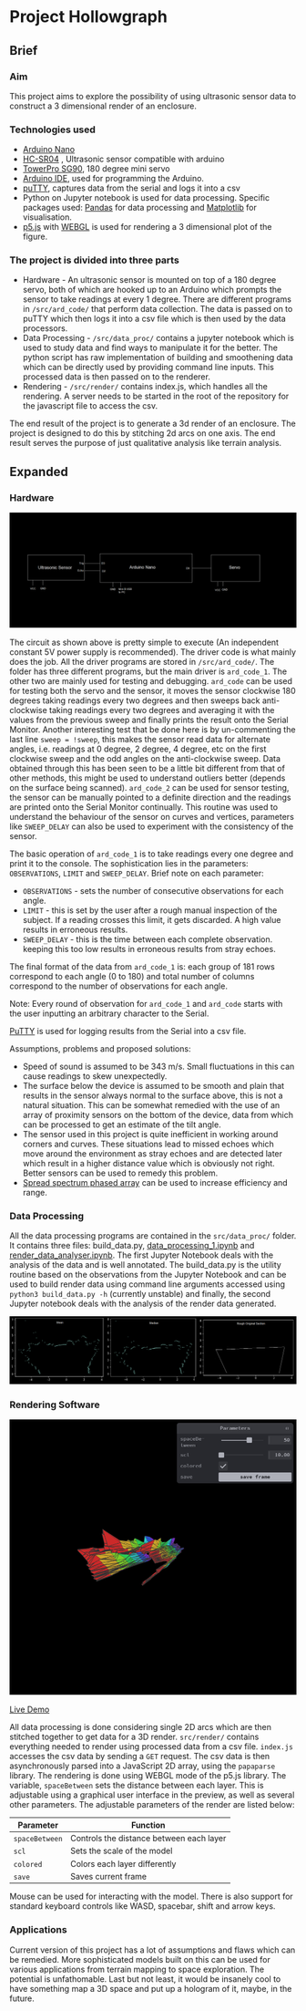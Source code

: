 # Project Hollowgraph

## Brief

### Aim

This project aims to explore the possibility of using ultrasonic sensor data to construct a 3 dimensional render of an enclosure.

### Technologies used

- [Arduino Nano](https://store.arduino.cc/products/arduino-nano)
- [HC-SR04](https://robu.in/product/hc-sr04-ultrasonic-range-finder/) , Ultrasonic sensor compatible with arduino
- [TowerPro SG90](https://robu.in/product/towerpro-sg90-9g-mini-servo-9-gram/), 180 degree mini servo
- [Arduino IDE](https://www.arduino.cc/en/software/), used for programming the Arduino.
- [puTTY](https://www.putty.org/), captures data from the serial and logs it into a csv
- Python on Jupyter notebook is used for data processing. Specific packages used: [Pandas](https://pandas.pydata.org/) for data processing and [Matplotlib](https://matplotlib.org/) for visualisation.
- [p5.js](https://p5js.org/) with [WEBGL](https://developer.mozilla.org/en-US/docs/Web/API/WebGL_API) is used for rendering a 3 dimensional plot of the figure.

### The project is divided into three parts

- Hardware - An ultrasonic sensor is mounted on top of a 180 degree servo, both of which are hooked up to an Arduino which prompts the sensor to take readings at every 1 degree. There are different programs in `/src/ard_code/` that perform data collection. The data is passed on to puTTY which then logs it into a csv file which is then used by the data processors.
- Data Processing - `/src/data_proc/` contains a jupyter notebook which is used to study data and find ways to manipulate it for the better. The python script has raw implementation of building and smoothening data which can be directly used by providing command line inputs. This processed data is then passed on to the renderer.
- Rendering - `/src/render/` contains index.js, which handles all the rendering. A server needs to be started in the root of the repository for the javascript file to access the csv.

The end result of the project is to generate a 3d render of an enclosure. The project is designed to do this by stitching 2d arcs on one axis. The end result serves the purpose of just qualitative analysis like terrain analysis.

## Expanded

### Hardware

![Circuit block diagram](./public/circuit.png)

The circuit as shown above is pretty simple to execute (An independent constant 5V power supply is recommended). The driver code is what mainly does the job. All the driver programs are stored in `/src/ard_code/`. The folder has three different programs, but the main driver is `ard_code_1`. The other two are mainly used for testing and debugging. `ard_code` can be used for testing both the servo and the sensor, it moves the sensor clockwise 180 degrees taking readings every two degrees and then sweeps back anti-clockwise taking readings every two degrees and averaging it with the values from the previous sweep and finally prints the result onto the Serial Monitor. Another interesting test that be done here is by un-commenting the last line `sweep = !sweep`, this makes the sensor read data for alternate angles, i.e. readings at 0 degree, 2 degree, 4 degree, etc on the first clockwise sweep and the odd angles on the anti-clockwise sweep. Data obtained through this has been seen to be a little bit different from that of other methods, this might be used to understand outliers better (depends on the surface being scanned). `ard_code_2` can be used for sensor testing, the sensor can be manually pointed to a definite direction and the readings are printed onto the Serial Monitor continually. This routine was used to understand the behaviour of the sensor on curves and vertices, parameters like `SWEEP_DELAY` can also be used to experiment with the consistency of the sensor.

The basic operation of `ard_code_1` is to take readings every one degree and print it to the console. The sophistication lies in the parameters: `OBSERVATIONS`, `LIMIT` and `SWEEP_DELAY`. Brief note on each parameter:

- `OBSERVATIONS` - sets the number of consecutive observations for each angle.
- `LIMIT` - this is set by the user after a rough manual inspection of the subject. If a reading crosses this limit, it gets discarded. A high value results in erroneous results.
- `SWEEP_DELAY` - this is the time between each complete observation. keeping this too low results in erroneous results from stray echoes.

The final format of the data from `ard_code_1` is: each group of 181 rows correspond to each angle (0 to 180) and total number of columns correspond to the number of observations for each angle.

Note: Every round of observation for `ard_code_1` and `ard_code` starts with the user inputting an arbitrary character to the Serial.

[PuTTY](https://www.putty.org/) is used for logging results from the Serial into a csv file.

Assumptions, problems and proposed solutions:

- Speed of sound is assumed to be 343 m/s. Small fluctuations in this can cause readings to skew unexpectedly.
- The surface below the device is assumed to be smooth and plain that results in the sensor always normal to the surface above, this is not a natural situation. This can be somewhat remedied with the use of an array of proximity sensors on the bottom of the device, data from which can be processed to get an estimate of the tilt angle.
- The sensor used in this project is quite inefficient in working around corners and curves. These situations lead to missed echoes which move around the environment as stray echoes and are detected later which result in a higher distance value which is obviously not right. Better sensors can be used to remedy this problem.
- [Spread spectrum phased array](https://www.hackster.io/graham_chow/spread-spectrum-phased-array-sonar-018e22) can be used to increase efficiency and range.

### Data Processing

All the data processing programs are contained in the `src/data_proc/` folder. It contains three files: build_data.py, [data_processing_1.ipynb](https://github.com/Ra20r/Project-Hollowgraph/blob/main/src/data_proc/data_processing_1.ipynb) and [render_data_analyser.ipynb](https://github.com/Ra20r/Project-Hollowgraph/blob/main/src/data_proc/render_data_analyser.ipynb). The first Jupyter Notebook deals with the analysis of the data and is well annotated. The build_data.py is the utility routine based on the observations from the Jupyter Notebook and can be used to build render data using command line arguments accessed using `python3 build_data.py -h` (currently unstable) and finally, the second Jupyter notebook deals with the analysis of the render data generated.

![Comparison of graphs](./public/2d_graph.png)

### Rendering Software

![Demo Screenshot](./assets/demo.png)

[Live Demo](https://ra20r.github.io/Project-Hollowgraph/src/render/)

All data processing is done considering single 2D arcs which are then stitched together to get data for a 3D render. `src/render/` contains everything needed to render using processed data from a csv file. `index.js` accesses the csv data by sending a `GET` request. The csv data is then asynchronously parsed into a JavaScript 2D array, using the `papaparse` library. The rendering is done using WEBGL mode of the p5.js library. The variable, `spaceBetween` sets the distance between each layer. This is adjustable using a graphical user interface in the preview, as well as several other parameters. The adjustable parameters of the render are listed below:  

| Parameter | Function |
|-----------|----------|
|  `spaceBetween` | Controls the distance between each layer |
| `scl` | Sets the scale of the model |
| `colored`| Colors each layer differently |
| `save`| Saves current frame |

Mouse can be used for interacting with the model. There is also support for standard keyboard controls like WASD, spacebar, shift and arrow keys.

### Applications

Current version of this project has a lot of assumptions and flaws which can be remedied. More sophisticated models built on this can be used for various applications from terrain mapping to space exploration. The potential is unfathomable. Last but not least, it would be insanely cool to have something map a 3D space and put up a hologram of it, maybe, in the future.
